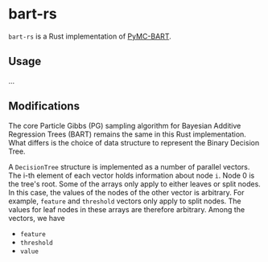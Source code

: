 # bart-rs

`bart-rs` is a Rust implementation of [PyMC-BART](https://github.com/pymc-devs/pymc-bart).


## Usage

...

## Modifications

The core Particle Gibbs (PG) sampling algorithm for Bayesian Additive Regression Trees (BART) remains the same
in this Rust implementation. What differs is the choice of data structure to represent the Binary Decision Tree.

A `DecisionTree` structure is implemented as a number of parallel vectors. The i-th element of each vector holds
information about node `i`. Node 0 is the tree's root. Some of the arrays only apply to either leaves or split
nodes. In this case, the values of the nodes of the other vector is arbitrary. For example, `feature` and `threshold`
vectors only apply to split nodes. The values for leaf nodes in these arrays are therefore arbitrary. Among the
vectors, we have
- `feature`
- `threshold`
- `value`
